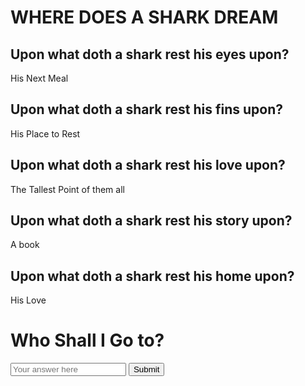 <html lang="en">
<head>
  <meta charset="UTF-8">
  <meta http-equiv="X-UA-Compatible" content="IE=edge">
  <meta name="viewport" content="width=device-width, initial-scale=1.0">
  <link rel="stylesheet" href="style.css">
  <title>Where Does a Shark Dream?</title>
</head>
<body>
    <div class="container">
      <h1>WHERE DOES A SHARK DREAM</h1>
      <h2>Upon what doth a shark rest his eyes upon?</h2>
      <p>His Next Meal</p>
      <h2>Upon what doth a shark rest his fins upon?</h2>
      <p>His Place to Rest</p>
      <h2>Upon what doth a shark rest his love upon?</h2>
      <p>The Tallest Point of them all</p>
      <h2>Upon what doth a shark rest his story upon?</h2>
      <p>A book</p>
      <h2>Upon what doth a shark rest his home upon?</h2> 
      <p>His Love</p>
    </div>
    <div class="puzzle-container">
        <h1>Who Shall I Go to?</h1>
        <input type="text" id="puzzleAnswer" placeholder="Your answer here">
        <button onclick="checkAnswer()">Submit</button>
    </div>
    <script>
        function checkAnswer() {
            const answer = document.getElementById('puzzleAnswer').value.toLowerCase();
            if (answer === "burger") {
                alert("Fintastic! I want to return to him");
            } else {
                alert("Nice Fin-tasy, try again");
            }
        }
    </script>
</body>
</html>
